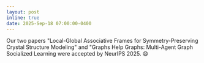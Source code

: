 ```yaml
---
layout: post
inline: true
date: 2025-Sep-18 07:00:00-0400
---
```


Our two papers "Local-Global Associative Frames for Symmetry-Preserving Crystal Structure Modeling" and "Graphs Help Graphs: Multi-Agent Graph Socialized Learning were accepted by NeurIPS 2025.
:smile: 
